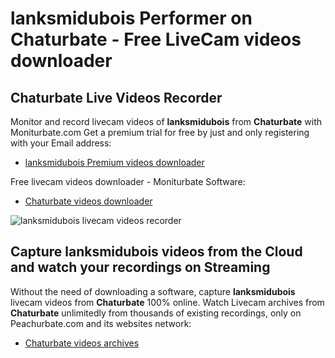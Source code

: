 # lanksmidubois Performer on Chaturbate - Free LiveCam videos downloader

## Chaturbate Live Videos Recorder

Monitor and record livecam videos of **lanksmidubois** from **Chaturbate** with Moniturbate.com
Get a premium trial for free by just and only registering with your Email address:
* [lanksmidubois Premium videos downloader](https://moniturbate.com/request-demo-licence-key.html)

Free livecam videos downloader - Moniturbate Software:
* [Chaturbate videos downloader](https://moniturbate.com/moniturbate-download-software.html)

![lanksmidubois livecam videos recorder](https://peachurnet.com/templates/moniturbate-software.png)


## Capture lanksmidubois videos from the Cloud and watch your recordings on Streaming

Without the need of downloading a software, capture **lanksmidubois** livecam videos from **Chaturbate** 100% online.
Watch Livecam archives from **Chaturbate** unlimitedly from thousands of existing recordings, only on Peachurbate.com and its websites network:
* [Chaturbate videos archives](https://peachurnet.com/)